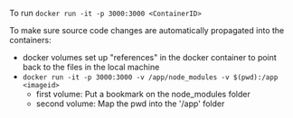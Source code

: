 To run
`docker run -it -p 3000:3000 <ContainerID>`

To make sure source code changes are automatically propagated into the containers:
- docker volumes set up "references" in the docker container to point back to the files in the local machine
- `docker run -it -p 3000:3000 -v /app/node_modules -v $(pwd):/app <imageid>`
	- first volume: Put a bookmark on the node_modules folder
	- second volume: Map the pwd into the '/app' folder
